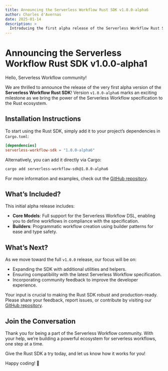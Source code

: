 ```yaml
---
title: Announcing the Serverless Workflow Rust SDK v1.0.0-alpha6
author: Charles d'Avernas
date: 2025-01-14
description: >
  Introducing the first alpha release of the Serverless Workflow Rust SDK, version v1.0.0-alpha1.
---
```


# Announcing the Serverless Workflow Rust SDK v1.0.0-alpha1

Hello, Serverless Workflow community!

We are thrilled to announce the release of the very first alpha version of the **Serverless Workflow Rust SDK**! Version `v1.0.0-alpha6` marks an exciting milestone as we bring the power of the Serverless Workflow specification to the Rust ecosystem.

## Installation Instructions

To start using the Rust SDK, simply add it to your project’s dependencies in `Cargo.toml`:

```toml
[dependencies]
serverless-workflow-sdk = "1.0.0-alpha6"
```

Alternatively, you can add it directly via Cargo:

```bash
cargo add serverless-workflow-sdk@1.0.0-alpha6
```

For more information and examples, check out the [GitHub repository](https://github.com/serverlessworkflow/sdk-rust).

## What’s Included?

This initial alpha release includes:

- **Core Models**: Full support for the Serverless Workflow DSL, enabling you to define workflows in compliance with the specification.
- **Builders**: Programmatic workflow creation using builder patterns for ease and type safety.

## What’s Next?

As we move toward the full `v1.0.0` release, our focus will be on:

- Expanding the SDK with additional utilities and helpers.
- Ensuring compatibility with the latest Serverless Workflow specification.
- Incorporating community feedback to improve the developer experience.

Your input is crucial to making the Rust SDK robust and production-ready. Please share your feedback, report issues, or contribute by visiting our [GitHub repository](https://github.com/serverlessworkflow/sdk-rust).

## Join the Conversation

Thank you for being a part of the Serverless Workflow community. With your help, we’re building a powerful ecosystem for serverless workflows, one step at a time.

Give the Rust SDK a try today, and let us know how it works for you!

Happy coding! 🚀

